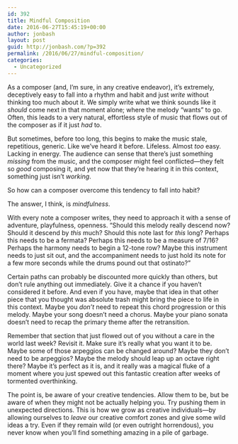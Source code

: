 ```yaml
---
id: 392
title: Mindful Composition
date: 2016-06-27T15:45:19+00:00
author: jonbash
layout: post
guid: http://jonbash.com/?p=392
permalink: /2016/06/27/mindful-composition/
categories:
  - Uncategorized
---
```

As a composer (and, I’m sure, in any creative endeavor), it’s extremely, deceptively easy to fall into a rhythm and habit and just <em>write</em> without thinking too much about it. We simply write what we think sounds like it <em>should</em> come next in that moment alone; where the melody “wants” to go. Often, this leads to a very natural, effortless style of music that flows out of the composer as if it just <em>had</em> to.

But sometimes, before too long, this begins to make the music stale, repetitious, generic. Like we’ve heard it before. Lifeless. Almost <em>too</em> easy. Lacking in energy. The audience can sense that there’s just something <em>missing</em> from the music, and the composer might feel conflicted—they felt so <em>good</em> composing it, and yet now that they’re hearing it in this context, something just isn’t <em>working</em>.

So how can a composer overcome this tendency to fall into habit?

The answer, I think, is <em>mindfulness</em>.

With every note a composer writes, they need to approach it with a sense of adventure, playfulness, openness. “Should this melody really descend now? Should it descend by <em>this</em> much? Should this note last for <em>this</em> long? Perhaps this needs to be a fermata? Perhaps this needs to be a measure of 7/16? Perhaps the harmony needs to begin a 12-tone row? Maybe this instrument needs to just sit out, and the accompaniment needs to just hold its note for a few more seconds while the drums pound out that ostinato?”

Certain paths can probably be discounted more quickly than others, but don’t rule anything out immediately. Give it a chance if you haven’t considered it before. And even if you have, maybe that idea in that other piece that you thought was absolute trash might bring the piece to life in this context. Maybe you <em>don’t</em> need to repeat this chord progression or this melody. Maybe your song doesn’t need a chorus. Maybe your piano sonata doesn’t need to recap the primary theme after the retransition.

Remember that section that just flowed out of you without a care in the world last week? Revisit it. Make sure it’s really what you want it to be. Maybe some of those arpeggios can be changed around? Maybe they don’t need to be arpeggios? Maybe the melody should leap up an octave right there? Maybe it’s perfect as it is, and it really was a magical fluke of a moment where you just spewed out this fantastic creation after weeks of tormented overthinking.

The point is, be aware of your creative tendencies. Allow them to be, but be aware of when they might not be actually helping you. Try pushing them in unexpected directions. This is how we grow as creative individuals—by allowing ourselves to <em>leave</em> our creative comfort zones and give some wild ideas a try. Even if they remain wild (or even outright horrendous), you never know when you’ll find something amazing in a pile of garbage.